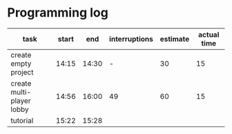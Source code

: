 # Programming log

task | start | end | interruptions | estimate | actual time
-----|-------|-----|---------------|----------|------------
create empty project | 14:15 | 14:30 | - | 30 | 15
create multi-player lobby | 14:56 | 16:00 | 49 | 60 | 15
tutorial | 15:22 | 15:28 |
